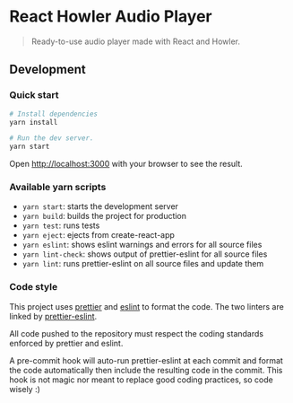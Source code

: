 # React Howler Audio Player
> Ready-to-use audio player made with React and Howler.

## Development
 
### Quick start

```bash
# Install dependencies
yarn install

# Run the dev server.
yarn start
```

Open [http://localhost:3000](http://localhost:3000) with your browser to see the result.

### Available yarn scripts
- `yarn start`: starts the development server
- `yarn build`: builds the project for production
- `yarn test`: runs tests
- `yarn eject`: ejects from create-react-app
- `yarn eslint`: shows eslint warnings and errors for all source files
- `yarn lint-check`: shows output of prettier-eslint for all source files
- `yarn lint`: runs prettier-eslint on all source files and update them

### Code style
This project uses [prettier](https://github.com/prettier/prettier) and [eslint](https://github.com/eslint/eslint) to format the code.
The two linters are linked by [prettier-eslint](https://github.com/prettier/prettier-eslint).

All code pushed to the repository must respect the coding standards enforced by prettier and eslint.

A pre-commit hook will auto-run prettier-eslint at each commit and format the code automatically
then include the resulting code in the commit.
This hook is not magic nor meant to replace good coding practices, so code wisely :)
